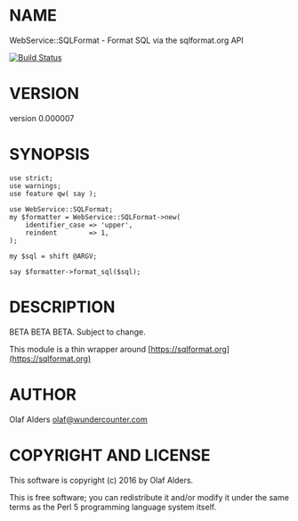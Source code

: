 # NAME

WebService::SQLFormat - Format SQL via the sqlformat.org API

[![Build Status](https://travis-ci.org/oalders/webservice-sqlformat.png?branch=master)](https://travis-ci.org/oalders/webservice-sqlformat)

# VERSION

version 0.000007

# SYNOPSIS

    use strict;
    use warnings;
    use feature qw( say );

    use WebService::SQLFormat;
    my $formatter = WebService::SQLFormat->new(
        identifier_case => 'upper',
        reindent        => 1,
    );

    my $sql = shift @ARGV;

    say $formatter->format_sql($sql);

# DESCRIPTION

BETA BETA BETA.  Subject to change.

This module is a thin wrapper around [https://sqlformat.org](https://sqlformat.org)

# AUTHOR

Olaf Alders <olaf@wundercounter.com>

# COPYRIGHT AND LICENSE

This software is copyright (c) 2016 by Olaf Alders.

This is free software; you can redistribute it and/or modify it under
the same terms as the Perl 5 programming language system itself.

